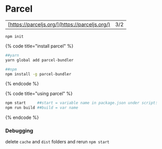 # Parcel

|  |  |
| :--- | :--- |
| [https://parceljs.org/](https://parceljs.org/) | 3/2 |

```text
npm init
```

{% code title="install parcel" %}
```bash
##yarn
yarn global add parcel-bundler

##npm
npm install -g parcel-bundler
```
{% endcode %}

{% code title="using parcel" %}
```bash
npm start     ##start = variable name in package.json under script:
npm run build ##build = var name 
```
{% endcode %}

### Debugging

delete `cache` and `dist` folders and rerun `npm start`

